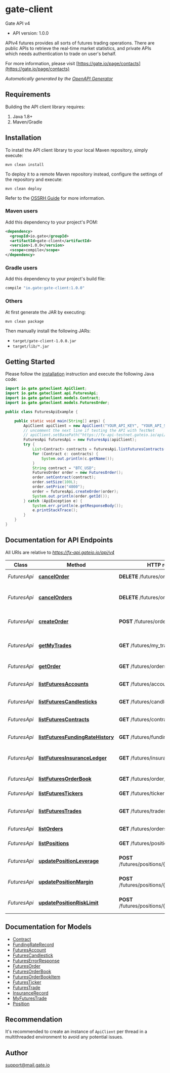 # gate-client

Gate API v4
- API version: 1.0.0

APIv4 futures provides all sorts of futures trading operations. There are public APIs to retrieve the real-time market statistics, and private APIs which needs authentication to trade on user's behalf.

  For more information, please visit [https://gate.io/page/contacts](https://gate.io/page/contacts)

*Automatically generated by the [OpenAPI Generator](https://openapi-generator.tech)*


## Requirements

Building the API client library requires:
1. Java 1.8+
2. Maven/Gradle

## Installation

To install the API client library to your local Maven repository, simply execute:

```shell
mvn clean install
```

To deploy it to a remote Maven repository instead, configure the settings of the repository and execute:

```shell
mvn clean deploy
```

Refer to the [OSSRH Guide](http://central.sonatype.org/pages/ossrh-guide.html) for more information.

### Maven users

Add this dependency to your project's POM:

```xml
<dependency>
  <groupId>io.gate</groupId>
  <artifactId>gate-client</artifactId>
  <version>1.0.0</version>
  <scope>compile</scope>
</dependency>
```

### Gradle users

Add this dependency to your project's build file:

```groovy
compile "io.gate:gate-client:1.0.0"
```

### Others

At first generate the JAR by executing:

```shell
mvn clean package
```

Then manually install the following JARs:

* `target/gate-client-1.0.0.jar`
* `target/lib/*.jar`

## Getting Started

Please follow the [installation](#installation) instruction and execute the following Java code:

```java
import io.gate.gateclient.ApiClient;
import io.gate.gateclient.api.FuturesApi;
import io.gate.gateclient.models.Contract;
import io.gate.gateclient.models.FuturesOrder;

public class FuturesApiExample {

    public static void main(String[] args) {
        ApiClient apiClient = new ApiClient("YOUR_API_KEY", "YOUR_API_SECRET");
        // uncomment the next line if testing the API with TestNet
        // apiClient.setBasePath("https://fx-api-testnet.gateio.io/api/v4");
        FuturesApi futuresApi = new FuturesApi(apiClient);
        try {
            List<Contract> contracts = futuresApi.listFuturesContracts();
            for (Contract c: contracts) {
                System.out.println(c.getName());
            }
            String contract = "BTC_USD";
            FuturesOrder order = new FuturesOrder();
            order.setContract(contract);
            order.setSize(100L);
            order.setPrice("4000");
            order = futuresApi.createOrder(order);
            System.out.println(order.getId());
        } catch (ApiException e) {
            System.err.println(e.getResponseBody());
            e.printStackTrace();
        }
    }
}

```

## Documentation for API Endpoints

All URIs are relative to *https://fx-api.gateio.io/api/v4*

Class | Method | HTTP request | Description
------------ | ------------- | ------------- | -------------
*FuturesApi* | [**cancelOrder**](docs/FuturesApi.md#cancelOrder) | **DELETE** /futures/orders/{order_id} | Cancel a single order
*FuturesApi* | [**cancelOrders**](docs/FuturesApi.md#cancelOrders) | **DELETE** /futures/orders | Cancel all &#x60;open&#x60; orders matched
*FuturesApi* | [**createOrder**](docs/FuturesApi.md#createOrder) | **POST** /futures/orders | Create a futures order
*FuturesApi* | [**getMyTrades**](docs/FuturesApi.md#getMyTrades) | **GET** /futures/my_trades | List personal trading history
*FuturesApi* | [**getOrder**](docs/FuturesApi.md#getOrder) | **GET** /futures/orders/{order_id} | Get a single order
*FuturesApi* | [**listFuturesAccounts**](docs/FuturesApi.md#listFuturesAccounts) | **GET** /futures/accounts | Query futures account
*FuturesApi* | [**listFuturesCandlesticks**](docs/FuturesApi.md#listFuturesCandlesticks) | **GET** /futures/candlesticks | Get futures candlesticks
*FuturesApi* | [**listFuturesContracts**](docs/FuturesApi.md#listFuturesContracts) | **GET** /futures/contracts | List all futures contracts
*FuturesApi* | [**listFuturesFundingRateHistory**](docs/FuturesApi.md#listFuturesFundingRateHistory) | **GET** /futures/funding_rate | Funding rate history
*FuturesApi* | [**listFuturesInsuranceLedger**](docs/FuturesApi.md#listFuturesInsuranceLedger) | **GET** /futures/insurance | Futures insurance balance history
*FuturesApi* | [**listFuturesOrderBook**](docs/FuturesApi.md#listFuturesOrderBook) | **GET** /futures/order_book | Futures order book
*FuturesApi* | [**listFuturesTickers**](docs/FuturesApi.md#listFuturesTickers) | **GET** /futures/tickers | List futures tickers
*FuturesApi* | [**listFuturesTrades**](docs/FuturesApi.md#listFuturesTrades) | **GET** /futures/trades | Futures trading history
*FuturesApi* | [**listOrders**](docs/FuturesApi.md#listOrders) | **GET** /futures/orders | List futures orders
*FuturesApi* | [**listPositions**](docs/FuturesApi.md#listPositions) | **GET** /futures/positions | List all positions
*FuturesApi* | [**updatePositionLeverage**](docs/FuturesApi.md#updatePositionLeverage) | **POST** /futures/positions/{contract}/leverage | Update position leverage
*FuturesApi* | [**updatePositionMargin**](docs/FuturesApi.md#updatePositionMargin) | **POST** /futures/positions/{contract}/margin | Update position margin
*FuturesApi* | [**updatePositionRiskLimit**](docs/FuturesApi.md#updatePositionRiskLimit) | **POST** /futures/positions/{contract}/risk_limit | Update poisition risk limit


## Documentation for Models

 - [Contract](docs/Contract.md)
 - [FundingRateRecord](docs/FundingRateRecord.md)
 - [FuturesAccount](docs/FuturesAccount.md)
 - [FuturesCandlestick](docs/FuturesCandlestick.md)
 - [FuturesErrorResponse](docs/FuturesErrorResponse.md)
 - [FuturesOrder](docs/FuturesOrder.md)
 - [FuturesOrderBook](docs/FuturesOrderBook.md)
 - [FuturesOrderBookItem](docs/FuturesOrderBookItem.md)
 - [FuturesTicker](docs/FuturesTicker.md)
 - [FuturesTrade](docs/FuturesTrade.md)
 - [InsuranceRecord](docs/InsuranceRecord.md)
 - [MyFuturesTrade](docs/MyFuturesTrade.md)
 - [Position](docs/Position.md)


## Recommendation

It's recommended to create an instance of `ApiClient` per thread in a multithreaded environment to avoid any potential issues.

## Author

support@mail.gate.io

